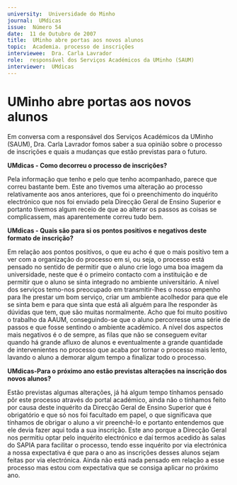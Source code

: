 ```yaml
---
university:  Universidade do Minho
journal:  UMdicas
issue:  Número 54
date:  11 de Outubro de 2007
title:  UMinho abre portas aos novos alunos
topic:  Academia. processo de inscrições
interviewee:  Dra. Carla Lavrador 
role:  responsável dos Serviços Académicos da UMinho (SAUM)
interviewer:  UMdicas
--- 
```


# UMinho abre portas aos novos alunos 

Em conversa com a responsável dos Serviços Académicos da UMinho (SAUM), Dra. Carla Lavrador fomos saber a sua opinião sobre o processo de inscrições e quais a mudanças que estão previstas para o futuro.
 

**UMdicas - Como decorreu o processo de inscrições?**

Pela informação que tenho e pelo que tenho acompanhado, parece que correu bastante bem. Este ano tivemos uma alteração ao processo relativamente aos anos anteriores, que foi o preenchimento do inquérito electrónico que nos foi enviado pela Direcção Geral de Ensino Superior e portanto tivemos algum receio de que ao alterar os passos as coisas se complicassem, mas aparentemente correu tudo bem.
 

**UMdicas - Quais são para si os pontos positivos e negativos deste formato de inscrição?**

Em relação aos pontos positivos, o que eu acho é que o mais positivo tem a ver com a organização do processo em si, ou seja, o processo está pensado no sentido de permitir que o aluno crie logo uma boa imagem da universidade, neste que é o primeiro contacto com a instituição e de permitir que o aluno se sinta integrado no ambiente universitário. A nível dos serviços temo-nos preocupado em transmitir-lhes o nosso empenho para lhe prestar um bom serviço, criar um ambiente acolhedor para que ele se sinta bem e para que sinta que está ali alguém para lhe responder às dúvidas que tem, que são muitas normalmente. Acho que foi muito positivo o trabalho da AAUM, conseguindo-se que o aluno percorresse uma série de passos e que fosse sentindo o ambiente académico. A nível dos aspectos mais negativos é o de sempre, as filas que não se conseguem evitar quando há grande afluxo de alunos e eventualmente a grande quantidade de intervenientes no processo que acaba por tornar o processo mais lento, lavando o aluno a demorar algum tempo a finalizar todo o processo.
 

**UMdicas-Para o próximo ano estão previstas alterações na inscrição dos novos alunos?**

Estão previstas algumas alterações, já há algum tempo tínhamos pensado pôr este processo através do portal académico, ainda não o tínhamos feito por causa deste inquérito da Direcção Geral de Ensino Superior que é obrigatório e que só nos foi facultado em papel, o que significava que tínhamos de obrigar o aluno a vir preenchê-lo e portanto entendemos que ele devia fazer aqui toda a sua inscrição. Este ano porque a Direcção Geral nos permitiu optar pelo inquérito electrónico e daí termos acedido às salas do SAPIA para facilitar o processo, tendo esse inquérito por via electrónica a nossa expectativa é que para o ano as inscrições desses alunos sejam feitas por via electrónica. Ainda não está nada pensado em relação a esse processo mas estou com expectativa que se consiga aplicar no próximo ano.


